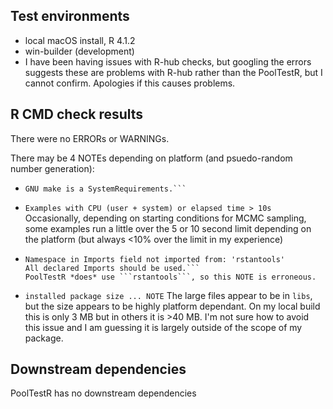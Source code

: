 ## Test environments
* local macOS install, R 4.1.2
* win-builder (development)
* I have been having issues with R-hub checks, but googling the errors suggests these are problems with R-hub rather than the PoolTestR, but I cannot confirm. Apologies if this causes problems.

## R CMD check results
There were no ERRORs or WARNINGs. 

There may be 4 NOTEs depending on platform (and psuedo-random number generation):
  
* ```checking for GNU extensions in Makefiles ... NOTE
  GNU make is a SystemRequirements.```
* ```Examples with CPU (user + system) or elapsed time > 10s```
  Occasionally, depending on starting conditions for MCMC sampling, some examples run a little over the 5 or 10 second limit depending on the platform (but always <10% over the limit in my experience)
* ```checking dependencies in R code ... NOTE
  Namespace in Imports field not imported from: 'rstantools'
  All declared Imports should be used.```
  PoolTestR *does* use ```rstantools```, so this NOTE is erroneous.
* ```installed package size ... NOTE```
  The large files appear to be in ```libs```, but the size appears to be highly platform dependant. On my local build this is only 3 MB but in others it is >40 MB. I'm not sure how to avoid this issue and I am guessing it is largely outside of the scope of my package.
  
  
## Downstream dependencies
PoolTestR has no downstream dependencies
